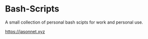 # Bash-Scripts
A small collection of personal bash scipts for work and personal use. 

https://jasonnet.xyz
